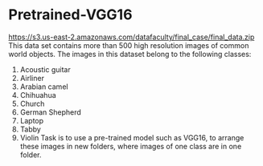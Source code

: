 # Pretrained-VGG16
https://s3.us-east-2.amazonaws.com/datafaculty/final_case/final_data.zip
This data set contains more than 500 high resolution images of common world objects. The images in this dataset belong to the following classes:
1. Acoustic guitar
2. Airliner
3. Arabian camel
4. Chihuahua
5. Church
6. German Shepherd
7. Laptop
8. Tabby
9. Violin
Task is to use a pre-trained model such as VGG16, to arrange these images in new folders, where images of one class are in one folder.
